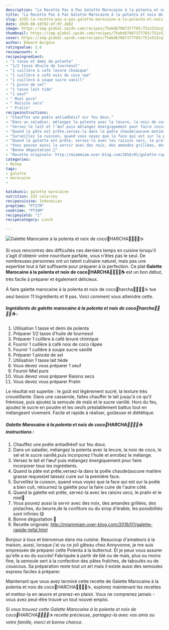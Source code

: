 ```yaml
---
description: "La Recette Pas à Pas Galette Marocaine à la polenta et noix de coco🔅HARCHA🔅🍯🇲🇦☕"
title: "La Recette Pas à Pas Galette Marocaine à la polenta et noix de coco🔅HARCHA🔅🍯🇲🇦☕"
slug: 4255-la-recette-pas-a-pas-galette-marocaine-a-la-polenta-et-noix-de-cocoharcha
date: 2020-08-18T02:47:07.268Z
image: https://img-global.cpcdn.com/recipes/75ebdb7087377785/751x532cq70/galette-marocaine-a-la-polenta-et-noix-de-coco🔅harcha🔅🍯🇲🇦☕-photo-principale-de-la-recette.jpg
thumbnail: https://img-global.cpcdn.com/recipes/75ebdb7087377785/751x532cq70/galette-marocaine-a-la-polenta-et-noix-de-coco🔅harcha🔅🍯🇲🇦☕-photo-principale-de-la-recette.jpg
cover: https://img-global.cpcdn.com/recipes/75ebdb7087377785/751x532cq70/galette-marocaine-a-la-polenta-et-noix-de-coco🔅harcha🔅🍯🇲🇦☕-photo-principale-de-la-recette.jpg
author: Edward Burgess
ratingvalue: 3.6
reviewcount: 4
recipeingredient:
- "1 tasse et demi de polenta"
- "1/2 tasse dhuile de tournesol"
- "1 cuillère à café levure chimique"
- "1 cuillère à café noix de coco rpe"
- "1 cuillère à soupe sucre vanill"
- "1 pince de sel"
- "1 tasse lait tide"
- "1 oeuf"
- " Miel pure"
- " Raisins secs"
- " Pralin"
recipeinstructions:
- "Chauffez une poêle antiadhésif sur feu doux."
- "Dans un saladier, mélangez la polenta avec la levure, la noix de coco, le sel et le sucre vanillé,puis incorporez l&#39;huile et enrobez le mélange."
- "Versez le lait et l’œuf puis mélangez énergiquement pour faire incorporer tous les ingrédients."
- "Quand la pâte est prête,versez-la dans la poêle chaude(aucune matière grasse requise)et laissez cuire sur la première face."
- "Surveillez la cuisson, quand vous voyez que la face qui est sur la poêle a bien cuit, retournez la galette pour la faire cuire de l&#39;autre côté."
- "Quand la galette est prête, servez-la avec les raisins secs, le pralin et le miel🍯"
- "Vous pouvez aussi la servir avec des noix, des amandes grillées, des pistaches, du beurre,de la confiture ou du sirop d&#39;érable, les possibilités sont infinies 😋"
- "Bonne dégustation 🤗"
- "Recette originale: http://miammiam.over-blog.com/2016/01/galette-rapide-tefal.html"
categories:
- Resep
tags:
- galette
- marocaine
- 

katakunci: galette marocaine  
nutrition: 233 calories
recipecuisine: Indonesian
preptime: "PT27M"
cooktime: "PT34M"
recipeyield: "1"
recipecategory: Lunch

---
```



![Galette Marocaine à la polenta et noix de coco🔅HARCHA🔅🍯🇲🇦☕](https://img-global.cpcdn.com/recipes/75ebdb7087377785/751x532cq70/galette-marocaine-a-la-polenta-et-noix-de-coco🔅harcha🔅🍯🇲🇦☕-photo-principale-de-la-recette.jpg)

Si vous rencontrez des difficultés ces derniers temps en cuisine lorsqu'il s'agit d'obtenir votre nourriture parfaite, vous n'êtes pas le seul. De nombreuses personnes ont un talent culinaire naturel, mais pas une expertise tout à fait suffisante pour préparer à la perfection. Ce plat <strong> Galette Marocaine à la polenta et noix de coco🔅HARCHA🔅🍯🇲🇦☕ </strong> est un bon début, très facile à préparer et également délicieux.

<!--inarticleads1-->

À faire galette marocaine à la polenta et noix de coco🔅harcha🔅🍯🇲🇦☕ tue seul besion 11 Ingrédients et 9 pas. Voici comment vous atteindre cette.

##### Ingrédients de galette marocaine à la polenta et noix de coco🔅harcha🔅🍯🇲🇦☕ :

1. Utilisation 1 tasse et demi de polenta
1. Préparer 1/2 tasse d&#39;huile de tournesol
1. Préparer 1 cuillère à café levure chimique
1. Fournir 1 cuillère à café noix de coco râpée
1. Fournir 1 cuillère à soupe sucre vanillé
1. Préparer 1 pincée de sel
1. Utilisation 1 tasse lait tiède
1. Vous devez vous préparer 1 oeuf
1. Fournir  Miel pure
1. Vous devez vous préparer  Raisins secs
1. Vous devez vous préparer  Pralin


Le résultat est superbe : le goût est légèrement sucré, la texture très croustillante. Dans une casserole, faites chauffer le lait jusqu&#39;à ce qu&#39;il frémisse, puis ajoutez la semoule de maïs et le sucre vanillé. Hors du feu, ajoutez le sucre en poudre et les oeufs préalablement battus tout en mélangeant vivement. Facile et rapide à réaliser, goûteuse et diététique. 

<!--inarticleads2-->

##### Galette Marocaine à la polenta et noix de coco🔅HARCHA🔅🍯🇲🇦☕ instructions :

1. Chauffez une poêle antiadhésif sur feu doux.
1. Dans un saladier, mélangez la polenta avec la levure, la noix de coco, le sel et le sucre vanillé,puis incorporez l&#39;huile et enrobez le mélange.
1. Versez le lait et l’œuf puis mélangez énergiquement pour faire incorporer tous les ingrédients.
1. Quand la pâte est prête,versez-la dans la poêle chaude(aucune matière grasse requise)et laissez cuire sur la première face.
1. Surveillez la cuisson, quand vous voyez que la face qui est sur la poêle a bien cuit, retournez la galette pour la faire cuire de l&#39;autre côté.
1. Quand la galette est prête, servez-la avec les raisins secs, le pralin et le miel🍯
1. Vous pouvez aussi la servir avec des noix, des amandes grillées, des pistaches, du beurre,de la confiture ou du sirop d&#39;érable, les possibilités sont infinies 😋
1. Bonne dégustation 🤗
1. Recette originale: http://miammiam.over-blog.com/2016/01/galette-rapide-tefal.html


Bonjour à tous et bienvenue dans ma cuisine. Beaucoup d&#39;amateurs à la maison, aussi, lorsque j&#39;ai vu ce joli gâteau chez Annyvonne, je me suis empressée de préparer cette Polenta à la butternut. Et je peux vous assurer qu&#39;elle a eu du succès! Fabriquée à partir de blé ou de maïs, plus ou moins fine, la semoule sert à la confection des pâtes fraîches, de taboulés ou de couscous. Sa préparation reste tout un art mais il existe aussi des semoules express faciles à préparer. 

<!--inarticleads1-->

<p>
Maintenant que vous avez terminé cette recette de Galette Marocaine à la polenta et noix de coco🔅HARCHA🔅🍯🇲🇦☕, explorez maintenant les recettes et mettez-la en œuvre et prenez-en plaisir. Vous ne comprenez jamais - vous avez peut-être trouvé un tout nouvel emploi.
</p>

<p>
<i>Si vous trouvez cette Galette Marocaine à la polenta et noix de coco🔅HARCHA🔅🍯🇲🇦☕ recette précieuse, partagez-la avec vos amis ou votre famille, merci et bonne chance.</i>
</p>
